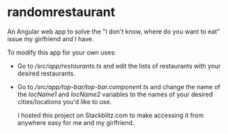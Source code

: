 # randomrestaurant  
An Angular web app to solve the "I don't know, where do you want to eat" issue my girlfriend and I have.  
  
To modify this app for your own uses:  
+ Go to _/src/app/restaurants.ts_ and edit the lists of restaurants with your desired restaurants.  
+ Go to _/src/app/top-bar/top-bar.component.ts_ and change the name of the _locName1_ and _locName2_ variables to the names of your desired cities/locations you'd like to use.  
  
  I hosted this project on Stackblitz.com to make accessing it from anywhere easy for me and my girlfriend.
